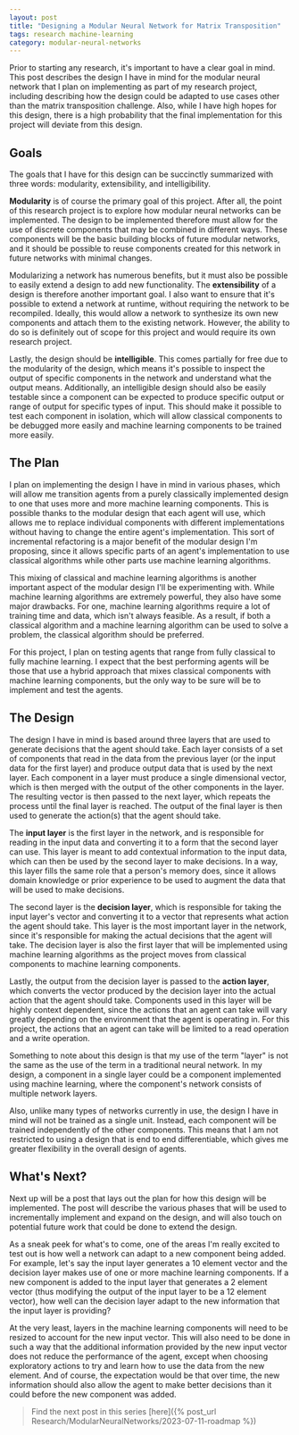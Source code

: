 ```yaml
---
layout: post
title: "Designing a Modular Neural Network for Matrix Transposition"
tags: research machine-learning
category: modular-neural-networks
---
```

Prior to starting any research, it's important to have a clear goal in mind.
This post describes the design I have in mind for the modular neural network
that I plan on implementing as part of my research project, including describing
how the design could be adapted to use cases other than the matrix transposition
challenge. Also, while I have high hopes for this design, there is a high
probability that the final implementation for this project will deviate from
this design.

## Goals
The goals that I have for this design can be succinctly summarized with three
words: modularity, extensibility, and intelligibility.

**Modularity** is of course the primary goal of this project. After all, the
point of this research project is to explore how modular neural networks can be
implemented. The design to be implemented therefore must allow for the use of
discrete components that may be combined in different ways. These components
will be the basic building blocks of future modular networks, and it should be
possible to reuse components created for this network in future networks with
minimal changes.

Modularizing a network has numerous benefits, but it must also be possible to
easily extend a design to add new functionality. The **extensibility** of a
design is therefore another important goal. I also want to ensure that it's
possible to extend a network at runtime, without requiring the network to be
recompiled. Ideally, this would allow a network to synthesize its own new
components and attach them to the existing network. However, the ability to
do so is definitely out of scope for this project and would require its own
research project.

Lastly, the design should be **intelligible**. This comes partially for free
due to the modularity of the design, which means it's possible to inspect the
output of specific components in the network and understand what the output
means. Additionally, an intelligible design should also be easily testable since
a component can be expected to produce specific output or range of output for
specific types of input. This should make it possible to test each component in
isolation, which will allow classical components to be debugged more easily and
machine learning components to be trained more easily.

## The Plan
I plan on implementing the design I have in mind in various phases, which will
allow me transition agents from a purely classically implemented design to one
that uses more and more machine learning components. This is possible thanks to
the modular design that each agent will use, which allows me to replace
individual components with different implementations without having to change
the entire agent's implementation. This sort of incremental refactoring is a
major benefit of the modular design I'm proposing, since it allows specific
parts of an agent's implementation to use classical algorithms while other parts
use machine learning algorithms.

This mixing of classical and machine learning algorithms is another important
aspect of the modular design I'll be experimenting with. While machine learning
algorithms are extremely powerful, they also have some major drawbacks. For
one, machine learning algorithms require a lot of training time and data, which
isn't always feasible. As a result, if both a classical algorithm and a machine
learning algorithm can be used to solve a problem, the classical algorithm
should be preferred.

For this project, I plan on testing agents that range from fully classical to
fully machine learning. I expect that the best performing agents will be those
that use a hybrid approach that mixes classical components with machine learning
components, but the only way to be sure will be to implement and test the
agents.

## The Design
The design I have in mind is based around three layers that are used to generate
decisions that the agent should take. Each layer consists of a set of components
that read in the data from the previous layer (or the input data for the first
layer) and produce output data that is used by the next layer. Each component
in a layer must produce a single dimensional vector, which is then merged with
the output of the other components in the layer. The resulting vector is then
passed to the next layer, which repeats the process until the final layer is
reached. The output of the final layer is then used to generate the action(s)
that the agent should take.

The **input layer** is the first layer in the network, and is responsible for
reading in the input data and converting it to a form that the second layer
can use. This layer is meant to add contextual information to the input data,
which can then be used by the second layer to make decisions. In a way, this
layer fills the same role that a person's memory does, since it allows domain
knowledge or prior experience to be used to augment the data that will be used
to make decisions.

The second layer is the **decision layer**, which is responsible for taking the
input layer's vector and converting it to a vector that represents what action
the agent should take. This layer is the most important layer in the network,
since it's responsible for making the actual decisions that the agent will
take. The decision layer is also the first layer that will be implemented using
machine learning algorithms as the project moves from classical components
to machine learning components.

Lastly, the output from the decision layer is passed to the **action layer**,
which converts the vector produced by the decision layer into the actual action
that the agent should take. Components used in this layer will be highly
context dependent, since the actions that an agent can take will vary greatly
depending on the environment that the agent is operating in. For this project,
the actions that an agent can take will be limited to a read operation and a
write operation.

Something to note about this design is that my use of the term "layer" is not
the same as the use of the term in a traditional neural network. In my design,
a component in a single layer could be a component implemented using machine
learning, where the component's network consists of multiple network layers.

Also, unlike many types of networks currently in use, the design I have in mind
will not be trained as a single unit. Instead, each component will be trained
independently of the other components. This means that I am not restricted to
using a design that is end to end differentiable, which gives me greater
flexibility in the overall design of agents.

## What's Next?
Next up will be a post that lays out the plan for how this design will be
implemented. The post will describe the various phases that will be used to
incrementally implement and expand on the design, and will also touch on
potential future work that could be done to extend the design.

As a sneak peek for what's to come, one of the areas I'm really excited to test
out is how well a network can adapt to a new component being added. For example,
let's say the input layer generates a 10 element vector and the decision layer
makes use of one or more machine learning components. If a new component is
added to the input layer that generates a 2 element vector (thus modifying the
output of the input layer to be a 12 element vector), how well can the decision
layer adapt to the new information that the input layer is providing?

At the very least, layers in the machine learning components will need to be
resized to account for the new input vector. This will also need to be done in
such a way that the additional information provided by the new input vector does
not reduce the performance of the agent, except when choosing exploratory
actions to try and learn how to use the data from the new element. And of
course, the expectation would be that over time, the new information should also
allow the agent to make better decisions than it could before the new component
was added.

> Find the next post in this series [here]({% post_url Research/ModularNeuralNetworks/2023-07-11-roadmap %})
